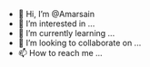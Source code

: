 - 👋 Hi, I’m @Amarsain
- 👀 I’m interested in ...
- 🌱 I’m currently learning ...
- 💞️ I’m looking to collaborate on ...
- 📫 How to reach me ...

<!---
Amarsain/Amarsain is a ✨ special ✨ repository because its `README.md` (this file) appears on your GitHub profile.
You can  the Preview link to take a look at your changes.
--->

